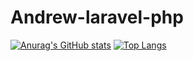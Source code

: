 # Andrew-laravel-php
 
[![Anurag's GitHub stats](https://github-readme-stats.vercel.app/api?username=Andrew-laravel-php)](https://github.com/Andrew-laravel-php/Andrew-laravel-php/blob/main/README.md)
[![Top Langs](https://github-readme-stats.vercel.app/api/top-langs/?username=Andrew-laravel-php)](https://github.com/Andrew-laravel-php/Andrew-laravel-php/blob/main/README.md)